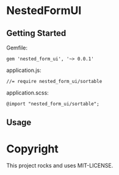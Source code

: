 # NestedFormUI

## Getting Started

Gemfile:

    gem 'nested_form_ui', '~> 0.0.1'

application.js:

    //= require nested_form_ui/sortable

application.scss:

    @import "nested_form_ui/sortable";

## Usage

# Copyright

This project rocks and uses MIT-LICENSE.